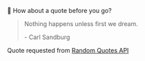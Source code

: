 📣 How about a quote before you go?

> Nothing happens unless first we dream.
>
> <p>- Carl Sandburg</p>

Quote requested from [Random Quotes API](https://github.com/lukePeavey/quotable)
